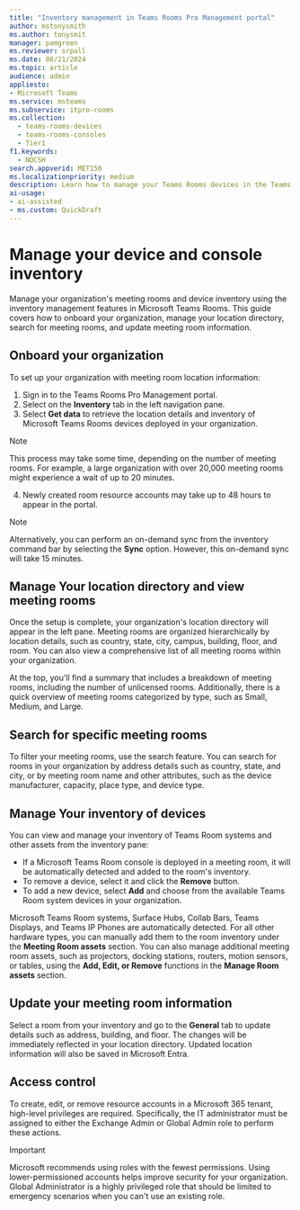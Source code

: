 ```yaml
---
title: "Inventory management in Teams Rooms Pro Management portal"
author: mstonysmith
ms.author: tonysmit
manager: pamgreen
ms.reviewer: srpall
ms.date: 08/21/2024
ms.topic: article
audience: admin
appliesto:
- Microsoft Teams
ms.service: msteams
ms.subservice: itpro-rooms
ms.collection: 
  - teams-rooms-devices
  - teams-rooms-consoles
  - Tier1
f1.keywords: 
  - NOCSH                           
search.appverid: MET150
ms.localizationpriority: medium
description: Learn how to manage your Teams Rooms devices in the Teams Room Pro Management portal.
ai-usage:  
- ai-assisted
- ms.custom: QuickDraft
---
```


# Manage your device and console inventory

Manage your organization's meeting rooms and device inventory using the inventory management features in Microsoft Teams Rooms. This guide covers how to onboard your organization, manage your location directory, search for meeting rooms, and update meeting room information.

## Onboard your organization

To set up your organization with meeting room location information:

1. Sign in to the Teams Rooms Pro Management portal.
2. Select on the **Inventory** tab in the left navigation pane.
3. Select **Get data** to retrieve the location details and inventory of Microsoft Teams Rooms devices deployed in your organization.

>[!NOTE]
> This process may take some time, depending on the number of meeting rooms. For example, a large organization with over 20,000 meeting rooms might experience a wait of up to 20 minutes.

4. Newly created room resource accounts may take up to 48 hours to appear in the portal.

>[!NOTE]
> Alternatively, you can perform an on-demand sync from the inventory command bar by selecting the **Sync** option. However, this on-demand sync will take 15 minutes.

## Manage Your location directory and view meeting rooms

Once the setup is complete, your organization's location directory will appear in the left pane. Meeting rooms are organized hierarchically by location details, such as country, state, city, campus, building, floor, and room. You can also view a comprehensive list of all meeting rooms within your organization.

At the top, you'll find a summary that includes a breakdown of meeting rooms, including the number of unlicensed rooms. Additionally, there is a quick overview of meeting rooms categorized by type, such as Small, Medium, and Large.

## Search for specific meeting rooms

To filter your meeting rooms, use the search feature. You can search for rooms in your organization by address details such as country, state, and city, or by meeting room name and other attributes, such as the device manufacturer, capacity, place type, and device type.

## Manage Your inventory of devices

You can view and manage your inventory of Teams Room systems and other assets from the inventory pane:

- If a Microsoft Teams Room console is deployed in a meeting room, it will be automatically detected and added to the room's inventory.
- To remove a device, select it and click the **Remove** button.
- To add a new device, select **Add** and choose from the available Teams Room system devices in your organization.

Microsoft Teams Room systems, Surface Hubs, Collab Bars, Teams Displays, and Teams IP Phones are automatically detected. For all other hardware types, you can manually add them to the room inventory under the **Meeting Room assets** section. You can also manage additional meeting room assets, such as projectors, docking stations, routers, motion sensors, or tables, using the **Add, Edit, or Remove** functions in the **Manage Room assets** section.

## Update your meeting room information

Select a room from your inventory and go to the **General** tab to update details such as address, building, and floor. The changes will be immediately reflected in your location directory. Updated location information will also be saved in Microsoft Entra.

## Access control

To create, edit, or remove resource accounts in a Microsoft 365 tenant, high-level privileges are required. Specifically, the IT administrator must be assigned to either the Exchange Admin or Global Admin role to perform these actions.

>[!IMPORTANT]
> Microsoft recommends using roles with the fewest permissions. Using lower-permissioned accounts helps improve security for your organization. Global Administrator is a highly privileged role that should be limited to emergency scenarios when you can't use an existing role.
